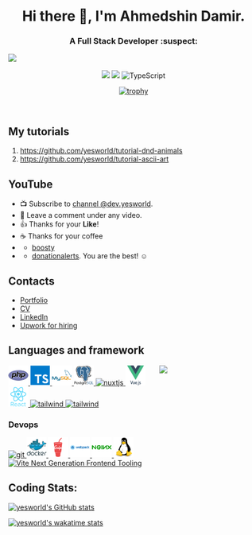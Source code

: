 <h1 align="center">Hi there 👋, I'm Ahmedshin Damir.</h1>
<h3 align="center">A Full Stack Developer :suspect:</h3>

![]([http://i.imgur.com/OUkLi.gif](https://user-images.githubusercontent.com/18350557/176309783-0785949b-9127-417c-8b55-ab5a4333674e.gif))

<div align="center">

![](https://komarev.com/ghpvc/?username=yesworld&style=flat-square)
[![](https://shields.io/badge/version-3.0-green?logo=Vue.js&style=flat-square)](https://v3.vuejs.org/)
![TypeScript](https://img.shields.io/badge/TypeScript-Strict-blue?style=flat-square)

[![trophy](https://github-profile-trophy.vercel.app/?username=yesworld&theme=nord&row=1)](https://github.com/ryo-ma/github-profile-trophy)
</div>

<div align="center">
<picture>
    <source media="(prefers-color-scheme: dark)" srcset="https://ssr-contributions-svg.vercel.app/_/yesworld?chart=3dbar&gap=0.6&scale=2&flatten=0&animation=wave&animation_duration=4&animation_delay=0.06&animation_amplitude=24&animation_frequency=0.1&animation_wave_center=0_3&format=svg&weeks=34&theme=yellow_wine&dark=true">
    <source media="(prefers-color-scheme: light)" srcset="https://ssr-contributions-svg.vercel.app/_/yesworld?chart=3dbar&gap=0.6&scale=2&flatten=0&animation=wave&animation_duration=4&animation_delay=0.06&animation_amplitude=24&animation_frequency=0.1&animation_wave_center=0_3&format=svg&weeks=34&theme=yellow_wine">
    <img alt="" src="https://ssr-contributions-svg.vercel.app/_/yesworld?chart=3dbar&gap=0.6&scale=2&flatten=0&weeks=30&theme=yellow_wine" />
</picture>
</div>

## My tutorials
1. https://github.com/yesworld/tutorial-dnd-animals
2. https://github.com/yesworld/tutorial-ascii-art

## YouTube
- :tv: Subscribe to [channel @dev.yesworld](https://www.youtube.com/channel/UCRWYGOCWalOGOXnzqJd2MbQ).
- 💬 Leave a comment under any video.
- 👍 Thanks for your **Like**!
- ☕️ Thanks for your coffee
-  - [boosty](https://boosty.to/dev_yesworld)
-  - [donationalerts](https://www.donationalerts.com/r/dev_yesworld). You are the best! ☺️
   
## Contacts
- [Portfolio](https://yesworld.github.io/portfolio/)
- [CV](https://docs.google.com/document/d/1MYYm2w2dJ0wMuCSIsK64F7cJWNsvtyGuMBxUuqP04xg)
- [LinkedIn](https://www.linkedin.com/in/yesworld/)
- [Upwork for hiring](https://www.upwork.com/o/profiles/users/~01c2ce2b7960602c19/)
 

## Languages and framework
<img align="right" src="https://github.com/yesworld/yesworld/blob/main/giphy.gif" width="200px" />

<a href="https://www.php.net" target="_blank"> <img src="https://raw.githubusercontent.com/devicons/devicon/master/icons/php/php-original.svg" alt="php" width="40" height="40"/> </a>
<a href="https://www.typescriptlang.org/" target="_blank"> <img src="https://raw.githubusercontent.com/devicons/devicon/master/icons/typescript/typescript-original.svg" alt="typescript" width="40" height="40"/> </a>
<a href="https://www.mysql.com/" target="_blank"> <img src="https://raw.githubusercontent.com/devicons/devicon/master/icons/mysql/mysql-original-wordmark.svg" alt="mysql" width="40" height="40"/> </a>
<a href="https://www.postgresql.org" target="_blank"> <img src="https://raw.githubusercontent.com/devicons/devicon/master/icons/postgresql/postgresql-original-wordmark.svg" alt="postgresql" width="40" height="40"/> </a>
<a href="https://nuxtjs.org/" rel="nofollow"> <img src="https://www.vectorlogo.zone/logos/nuxtjs/nuxtjs-icon.svg" alt="nuxtjs" width="40" height="40" style="max-width: 100%;"> </a>
<a href="https://vuejs.org/" rel="nofollow"> <img src="https://raw.githubusercontent.com/devicons/devicon/master/icons/vuejs/vuejs-original-wordmark.svg" alt="vuejs" width="40" height="40" style="max-width: 100%;"> </a>
<a href="https://reactjs.org/" rel="nofollow"> <img src="https://raw.githubusercontent.com/devicons/devicon/master/icons/react/react-original-wordmark.svg" alt="react" width="40" height="40" style="max-width: 100%;"> </a>
<a href="https://tailwindcss.com/" rel="nofollow"> <img src="https://tailwindcss.com/favicons/favicon-32x32.png?v=3" alt="tailwind" width="40" height="40" style="max-width: 100%;"> </a>
<a href="https://symfony.com" rel="nofollow"> <img src="https://avatars.githubusercontent.com/u/143937?s=280&v=4" alt="tailwind" width="40" height="40" style="max-width: 100%;"> </a>

### Devops
<a href="https://git-scm.com/" rel="nofollow"> <img src="https://git-scm.com/images/logo@2x.png" alt="git" width="auto" height="30"> </a>
<a href="https://www.docker.com/" rel="nofollow"> <img src="https://raw.githubusercontent.com/devicons/devicon/master/icons/docker/docker-original-wordmark.svg" alt="docker" width="40" height="40" style="max-width: 100%;"> </a>
<a href="https://gulpjs.com" rel="nofollow"> <img src="https://raw.githubusercontent.com/devicons/devicon/master/icons/gulp/gulp-plain.svg" alt="gulp" width="40" height="40" style="max-width: 100%;"> </a>
<a href="https://webpack.js.org" rel="nofollow"> <img src="https://raw.githubusercontent.com/devicons/devicon/d00d0969292a6569d45b06d3f350f463a0107b0d/icons/webpack/webpack-original-wordmark.svg" alt="webpack" width="40" height="40" style="max-width: 100%;"> </a>
<a href="https://www.nginx.com" rel="nofollow"> <img src="https://raw.githubusercontent.com/devicons/devicon/master/icons/nginx/nginx-original.svg" alt="nginx" width="40" height="40" style="max-width: 100%;"> </a>
<a href="https://www.linux.org/" rel="nofollow"> <img src="https://raw.githubusercontent.com/devicons/devicon/master/icons/linux/linux-original.svg" alt="linux" width="40" height="40" style="max-width: 100%;"> </a>
<a href="https://vitejs.dev/" rel="nofollow"> <img src="https://vitejs.dev/logo.svg" alt="Vite Next Generation Frontend Tooling" width="40" height="40" style="max-width: 100%;"> </a>


## Coding Stats:

[![yesworld's GitHub stats](https://github-readme-stats.vercel.app/api?username=yesworld&show_icons=true&custom_title=GitHub%20Stats)](https://github.com/anuraghazra/github-readme-stats)

[![yesworld's wakatime stats](https://github-readme-stats.vercel.app/api/wakatime?username=yesworld&layout=compact)](https://github.com/anuraghazra/github-readme-stats)



